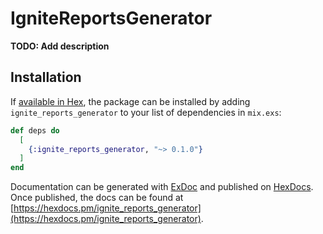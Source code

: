 # IgniteReportsGenerator

**TODO: Add description**

## Installation

If [available in Hex](https://hex.pm/docs/publish), the package can be installed
by adding `ignite_reports_generator` to your list of dependencies in `mix.exs`:

```elixir
def deps do
  [
    {:ignite_reports_generator, "~> 0.1.0"}
  ]
end
```

Documentation can be generated with [ExDoc](https://github.com/elixir-lang/ex_doc)
and published on [HexDocs](https://hexdocs.pm). Once published, the docs can
be found at [https://hexdocs.pm/ignite_reports_generator](https://hexdocs.pm/ignite_reports_generator).

